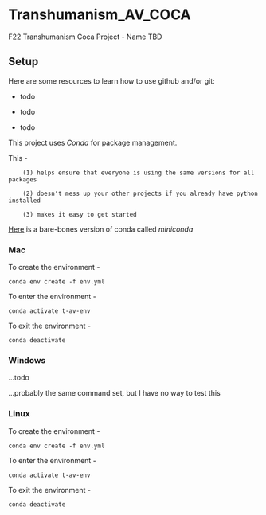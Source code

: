 # Transhumanism_AV_COCA

F22 Transhumanism Coca Project - Name TBD


## Setup


Here are some resources to learn how to use github and/or git:

- todo
    
- todo
    
- todo


This project uses _Conda_ for package management.

This - 

        (1) helps ensure that everyone is using the same versions for all packages
    
        (2) doesn't mess up your other projects if you already have python installed
    
        (3) makes it easy to get started


[Here](https://docs.conda.io/en/latest/miniconda.html) is a bare-bones version of conda called _miniconda_

### Mac


To create the environment -
```console
conda env create -f env.yml
```


To enter the environment - 
```console
conda activate t-av-env
```


To exit the environment - 
```console
conda deactivate
```


### Windows


...todo

...probably the same command set, but I have no way to test this


### Linux


To create the environment -
```console
conda env create -f env.yml
```


To enter the environment - 
```console
conda activate t-av-env
```


To exit the environment - 
```console
conda deactivate
```
